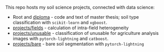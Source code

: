 This repo hosts my soil science projects, connected with data science:
 * Root and [diploma](diploma) - code and text of master thesis; 
   soil type classification with `scikit-learn` and `xgboost`.
 * [projects/fields](projects/fields) - calculation of intra-field heterogeneity
 * [projects/unusable](projects/unusable) - classification of unusable for agriculture analysis images 
   with `pytorch-lightning` and `catboost`.
 * [projects/bare](projects/bare) - bare soil segmentation with `pytorch-lightning`